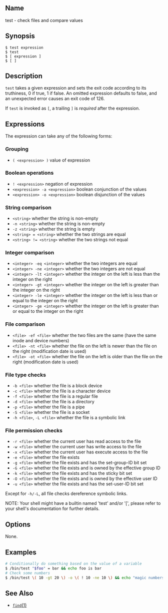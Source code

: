 ## Name

test - check files and compare values

## Synopsis

```**sh
$ test expression
$ test
$ [ expression ]
$ [ ]
```

## Description

`test` takes a given expression and sets the exit code according to its truthiness, 0 if true, 1 if false.
An omitted expression defaults to false, and an unexpected error causes an exit code of 126.

If `test` is invoked as `[`, a trailing `]` is _required_ after the expression.

## Expressions

The expression can take any of the following forms:

### Grouping

* `( <expression> )` value of expression

### Boolean operations

* `! <expression>` negation of expression
* `<expression> -a <expression>` boolean conjunction of the values
* `<expression> -o <expression>` boolean disjunction of the values

### String comparison

* `<string>` whether the string is non-empty
* `-n <string>` whether the string is non-empty
* `-z <string>` whether the string is empty
* `<string> = <string>` whether the two strings are equal
* `<string> != <string>` whether the two strings not equal

### Integer comparison

* `<integer> -eq <integer>` whether the two integers are equal
* `<integer> -ne <integer>` whether the two integers are not equal
* `<integer> -lt <integer>` whether the integer on the left is less than the integer on the right
* `<integer> -gt <integer>` whether the integer on the left is greater than the integer on the right
* `<integer> -le <integer>` whether the integer on the left is less than or equal to the integer on the right
* `<integer> -ge <integer>` whether the integer on the left is greater than or equal to the integer on the right

### File comparison

* `<file> -ef <file>` whether the two files are the same (have the same inode and device numbers)
* `<file> -nt <file>` whether the file on the left is newer than the file on the right (modification date is used)
* `<file> -ot <file>` whether the file on the left is older than the file on the right (modification date is used)

### File type checks

* `-b <file>` whether the file is a block device
* `-c <file>` whether the file is a character device
* `-f <file>` whether the file is a regular file
* `-d <file>` whether the file is a directory
* `-p <file>` whether the file is a pipe
* `-S <file>` whether the file is a socket
* `-h <file>`, `-L <file>` whether the file is a symbolic link

### File permission checks

* `-r <file>` whether the current user has read access to the file
* `-w <file>` whether the current user has write access to the file
* `-x <file>` whether the current user has execute access to the file
* `-e <file>` whether the file exists
* `-g <file>` whether the file exists and has the set-group-ID bit set
* `-G <file>` whether the file exists and is owned by the effective group ID
* `-k <file>` whether the file exists and has the sticky bit set
* `-O <file>` whether the file exists and is owned by the effective user ID
* `-u <file>` whether the file exists and has the set-user-ID bit set


Except for `-h/-L`, all file checks dereference symbolic links.

NOTE: Your shell might have a builtin named 'test' and/or '[', please refer to your shell's documentation for further details.


## Options

None.

## Examples

```sh
# Conditionally do something based on the value of a variable
$ /bin/test "$foo" = bar && echo foo is bar
# Check some numbers
$ /bin/test \( 10 -gt 20 \) -o \( ! 10 -ne 10 \) && echo "magic numbers!"
```

## See Also

* [`find`(1)](help://man/1/find)
